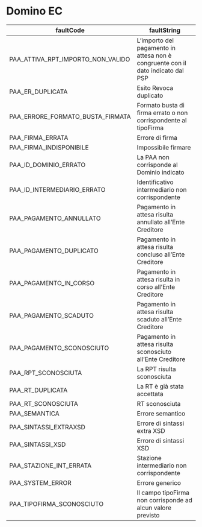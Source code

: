 # Domino EC

| faultCode                              | faultString                                                                     |
| -------------------------------------- | ------------------------------------------------------------------------------- |
| PAA\_ATTIVA\_RPT\_IMPORTO\_NON\_VALIDO | L’importo del pagamento in attesa non è congruente con il dato indicato dal PSP |
| PAA\_ER\_DUPLICATA                     | Esito Revoca duplicato                                                          |
| PAA\_ERRORE\_FORMATO\_BUSTA\_FIRMATA   | Formato busta di firma errato o non corrispondente al tipoFirma                 |
| PAA\_FIRMA\_ERRATA                     | Errore di firma                                                                 |
| PAA\_FIRMA\_INDISPONIBILE              | Impossibile firmare                                                             |
| PAA\_ID\_DOMINIO\_ERRATO               | La PAA non corrisponde al Dominio indicato                                      |
| PAA\_ID\_INTERMEDIARIO\_ERRATO         | Identificativo intermediario non corrispondente                                 |
| PAA\_PAGAMENTO\_ANNULLATO              | Pagamento in attesa risulta annullato all’Ente Creditore                        |
| PAA\_PAGAMENTO\_DUPLICATO              | Pagamento in attesa risulta concluso all’Ente Creditore                         |
| PAA\_PAGAMENTO\_IN\_CORSO              | Pagamento in attesa risulta in corso all’Ente Creditore                         |
| PAA\_PAGAMENTO\_SCADUTO                | Pagamento in attesa risulta scaduto all’Ente Creditore                          |
| PAA\_PAGAMENTO\_SCONOSCIUTO            | Pagamento in attesa risulta sconosciuto all’Ente Creditore                      |
| PAA\_RPT\_SCONOSCIUTA                  | La RPT risulta sconosciuta                                                      |
| PAA\_RT\_DUPLICATA                     | La RT è già stata accettata                                                     |
| PAA\_RT\_SCONOSCIUTA                   | RT sconosciuta                                                                  |
| PAA\_SEMANTICA                         | Errore semantico                                                                |
| PAA\_SINTASSI\_EXTRAXSD                | Errore di sintassi extra XSD                                                    |
| PAA\_SINTASSI\_XSD                     | Errore di sintassi XSD                                                          |
| PAA\_STAZIONE\_INT\_ERRATA             | Stazione intermediario non corrispondente                                       |
| PAA\_SYSTEM\_ERROR                     | Errore generico                                                                 |
| PAA\_TIPOFIRMA\_SCONOSCIUTO            | Il campo tipoFirma non corrisponde ad alcun valore previsto                     |
